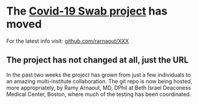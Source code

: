 # The [Covid-19 Swab project](github.com/rarnaout/XXX) has moved
For the latest info visit: [github.com/rarnaout/XXX](github.com/rarnaout/XXX)

## The project has not changed at all, just the URL
In the past two weeks the project has grown from just a few individuals to an amazing multi-institute collaboration.
The git repo is now being hosted, more appropriately, by Ramy Arnaout, MD, DPhil at Beth Israel Deaconess Medical Center, Boston, where much of the testing has been coordinated.
